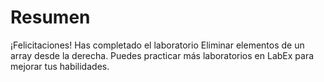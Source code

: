 # Resumen

¡Felicitaciones! Has completado el laboratorio Eliminar elementos de un array desde la derecha. Puedes practicar más laboratorios en LabEx para mejorar tus habilidades.
